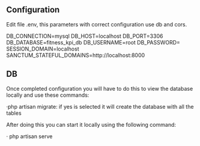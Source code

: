 ## Configuration
Edit file .env, this parameters with correct configuration use db and cors.

DB_CONNECTION=mysql
DB_HOST=localhost
DB_PORT=3306
DB_DATABASE=fitness_kpi_db
DB_USERNAME=root
DB_PASSWORD=
SESSION_DOMAIN=localhost
SANCTUM_STATEFUL_DOMAINS=http://localhost:8000

## DB
Once completed configuration you will have to do this to view the database locally
and use these commands:

  ·php artisan migrate: if yes is selected it will create the database with all the tables

After doing this you can start it locally using the following command:

  · php artisan serve